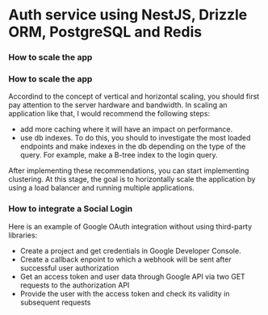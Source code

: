 # Auth service using NestJS, Drizzle ORM, PostgreSQL and Redis

### How to scale the app

### How to scale the app

Accordind to the concept of vertical and horizontal scaling, you should first pay attention to the server hardware and bandwidth. In scaling an application like that, I would recommend the following steps:

- add more caching where it will have an impact on performance.
- use db indexes. To do this, you should to investigate the most loaded endpoints and make indexes in the db depending on the type of the query. For example, make a B-tree index to the login query.

After implementing these recommendations, you can start implementing clustering. At this stage, the goal is to horizontally scale the application by using a load balancer and running multiple applications.

### How to integrate a Social Login

Here is an example of Google OAuth integration without using third-party libraries:

- Create a project and get сredentials in Google Developer Console.
- Create a callback enpoint to which a webhook will be sent after successful user authorization
- Get an access token and user data through Google API via two GET requests to the authorization API
- Provide the user with the access token and check its validity in subsequent requests
